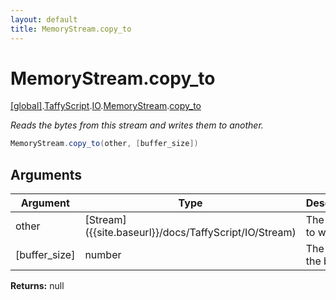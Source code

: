 ```yaml
---
layout: default
title: MemoryStream.copy_to
---
```


# MemoryStream.copy_to

[\[global\]]({{site.baseurl}}/docs/).[TaffyScript]({{site.baseurl}}/docs/TaffyScript/).[IO]({{site.baseurl}}/docs/TaffyScript/IO/).[MemoryStream]({{site.baseurl}}/docs/TaffyScript/IO/MemoryStream/).[copy_to]({{site.baseurl}}/docs/TaffyScript/IO/MemoryStream/copy_to/)

_Reads the bytes from this stream and writes them to another._

```cs
MemoryStream.copy_to(other, [buffer_size])
```

## Arguments

<table>
  <col width="15%">
  <col width="15%">
  <thead>
    <tr>
      <th>Argument</th>
      <th>Type</th>
      <th>Description</th>
    </tr>
  </thead>
  <tbody>
    <tr>
      <td>other</td>
      <td>[Stream]({{site.baseurl}}/docs/TaffyScript/IO/Stream)</td>
      <td>The stream to write to.</td>
    </tr>
    <tr>
      <td>[buffer_size]</td>
      <td>number</td>
      <td>The size of the buffer.</td>
    </tr>
  </tbody>
</table>

**Returns:** null
